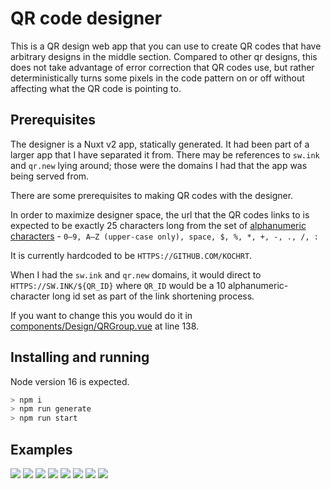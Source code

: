 # QR code designer

This is a QR design web app that you can use to create QR codes that have arbitrary designs in the middle section. Compared to other qr designs, this does not take advantage of error correction that QR codes use, but rather deterministically turns some pixels in the code pattern on or off without affecting what the QR code is pointing to.

## Prerequisites

The designer is a Nuxt v2 app, statically generated. It had been part of a larger app that I have separated it from. There may be references to `sw.ink` and `qr.new` lying around; those were the domains I had that the app was being served from.

There are some prerequisites to making QR codes with the designer.

In order to maximize designer space, the url that the QR codes links to is expected to be exactly 25 characters long from the set of [alphanumeric characters](https://en.wikipedia.org/wiki/QR_code#Design) - `0–9, A–Z (upper-case only), space, $, %, *, +, -, ., /, :`

It is currently hardcoded to be `HTTPS://GITHUB.COM/KOCHRT`.

When I had the `sw.ink` and `qr.new` domains, it would direct to `HTTPS://SW.INK/${QR_ID}` where `QR_ID` would be a 10 alphanumeric-character long id set as part of the link shortening process.

If you want to change this you would do it in [components/Design/QRGroup.vue](components/Design/QRGroup.vue) at line 138.

## Installing and running

Node version 16 is expected.

```bash
> npm i
> npm run generate
> npm run start
```

## Examples

![](static/example_designs/1.png)
![](static/example_designs/2.png)
![](static/example_designs/3.png)
![](static/example_designs/4.png)
![](static/example_designs/5.png)
![](static/example_designs/6.png)
![](static/example_designs/7.png)
![](static/example_designs/8.png)
